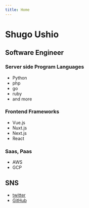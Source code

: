 ```yaml
---
title: Home
---
```


# Shugo Ushio

## Software Engineer

### Server side Program Languages

-   Python
-   php
-   go
-   ruby
-   and more

### Frontend Frameworks

-   Vue.js
-   Nuxt.js
-   Next.js
-   React

### Saas, Paas

-   AWS
-   GCP

## SNS

-   [twitter](https://twitter.com/ushio_s)
-   [GitHub](https://github.com/ushios)
